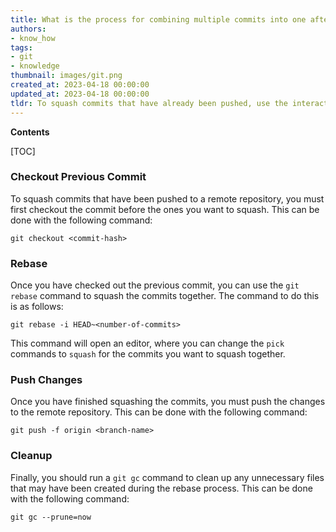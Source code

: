 ```yaml
---
title: What is the process for combining multiple commits into one after they have been pushed to a remote repository in git?
authors:
- know_how
tags:
- git
- knowledge
thumbnail: images/git.png
created_at: 2023-04-18 00:00:00
updated_at: 2023-04-18 00:00:00
tldr: To squash commits that have already been pushed, use the interactive rebase command with the `squash` option.
---
```


**Contents**

[TOC]

### Checkout Previous Commit

To squash commits that have been pushed to a remote repository, you must first checkout the commit before the ones you want to squash. This can be done with the following command:

`git checkout <commit-hash>`

### Rebase

Once you have checked out the previous commit, you can use the `git rebase` command to squash the commits together. The command to do this is as follows:

`git rebase -i HEAD~<number-of-commits>`

This command will open an editor, where you can change the `pick` commands to `squash` for the commits you want to squash together.

### Push Changes

Once you have finished squashing the commits, you must push the changes to the remote repository. This can be done with the following command:

`git push -f origin <branch-name>`

### Cleanup

Finally, you should run a `git gc` command to clean up any unnecessary files that may have been created during the rebase process. This can be done with the following command:

`git gc --prune=now`
